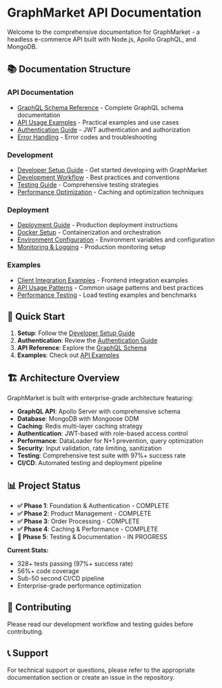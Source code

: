 # GraphMarket API Documentation

Welcome to the comprehensive documentation for GraphMarket - a headless e-commerce API built with Node.js, Apollo GraphQL, and MongoDB.

## 📚 Documentation Structure

### API Documentation
- [GraphQL Schema Reference](./api/schema.md) - Complete GraphQL schema documentation
- [API Usage Examples](./api/examples.md) - Practical examples and use cases
- [Authentication Guide](./api/authentication.md) - JWT authentication and authorization
- [Error Handling](./api/errors.md) - Error codes and troubleshooting

### Development
- [Developer Setup Guide](./development/setup.md) - Get started developing with GraphMarket
- [Development Workflow](./development/workflow.md) - Best practices and conventions
- [Testing Guide](./development/testing.md) - Comprehensive testing strategies
- [Performance Optimization](./development/performance.md) - Caching and optimization techniques

### Deployment
- [Deployment Guide](./deployment/deployment.md) - Production deployment instructions
- [Docker Setup](./deployment/docker.md) - Containerization and orchestration
- [Environment Configuration](./deployment/environment.md) - Environment variables and configuration
- [Monitoring & Logging](./deployment/monitoring.md) - Production monitoring setup

### Examples
- [Client Integration Examples](./examples/clients.md) - Frontend integration examples
- [API Usage Patterns](./examples/patterns.md) - Common usage patterns and best practices
- [Performance Testing](./examples/load-testing.md) - Load testing examples and benchmarks

## 🚀 Quick Start

1. **Setup**: Follow the [Developer Setup Guide](./development/setup.md)
2. **Authentication**: Review the [Authentication Guide](./api/authentication.md)
3. **API Reference**: Explore the [GraphQL Schema](./api/schema.md)
4. **Examples**: Check out [API Examples](./api/examples.md)

## 🏗️ Architecture Overview

GraphMarket is built with enterprise-grade architecture featuring:

- **GraphQL API**: Apollo Server with comprehensive schema
- **Database**: MongoDB with Mongoose ODM
- **Caching**: Redis multi-layer caching strategy
- **Authentication**: JWT-based with role-based access control
- **Performance**: DataLoader for N+1 prevention, query optimization
- **Security**: Input validation, rate limiting, sanitization
- **Testing**: Comprehensive test suite with 97%+ success rate
- **CI/CD**: Automated testing and deployment pipeline

## 📊 Project Status

- **✅ Phase 1**: Foundation & Authentication - COMPLETE
- **✅ Phase 2**: Product Management - COMPLETE  
- **✅ Phase 3**: Order Processing - COMPLETE
- **✅ Phase 4**: Caching & Performance - COMPLETE
- **🚀 Phase 5**: Testing & Documentation - IN PROGRESS

**Current Stats:**
- 328+ tests passing (97%+ success rate)
- 56%+ code coverage
- Sub-50 second CI/CD pipeline
- Enterprise-grade performance optimization

## 🤝 Contributing

Please read our development workflow and testing guides before contributing.

## 📞 Support

For technical support or questions, please refer to the appropriate documentation section or create an issue in the repository. 